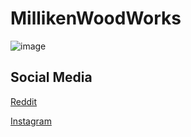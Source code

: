 # MillikenWoodWorks

![image](https://user-images.githubusercontent.com/104687767/167320369-04f10ad1-a8d4-4a71-901c-9c9da7945f15.png)

## Social Media 

[Reddit](https://www.reddit.com/r/MillikenWoodWorks/)

[Instagram](https://www.instagram.com/deg999_mmw/)
